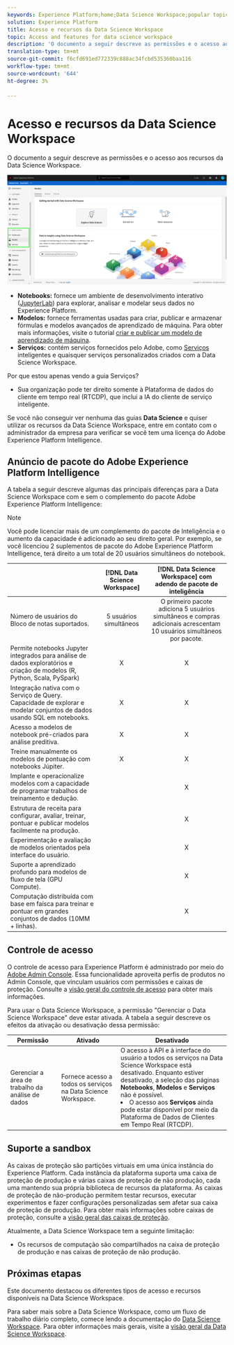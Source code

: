 ```yaml
---
keywords: Experience Platform;home;Data Science Workspace;popular topics;controle de acesso;sandbox;inteligbox;pacote;dsw features;dsw access;Adobe Experience Platform Intelligence;inteligência;pacote de inteligência aep
solution: Experience Platform
title: Acesso e recursos da Data Science Workspace
topic: Access and features for data science workspace
description: 'O documento a seguir descreve as permissões e o acesso aos recursos da Data Science Workspace. '
translation-type: tm+mt
source-git-commit: f6cfd691ed772339c888ac34fcbd535360baa116
workflow-type: tm+mt
source-wordcount: '644'
ht-degree: 3%

---
```



# Acesso e recursos da Data Science Workspace

O documento a seguir descreve as permissões e o acesso aos recursos da Data Science Workspace.

![Guias DSW](./images/access/platform-tabs.png)

- **Notebooks:** fornece um ambiente de desenvolvimento interativo ([JupyterLab](./jupyterlab/overview.md)) para explorar, analisar e modelar seus dados no Experience Platform.
- **Modelos:** fornece ferramentas usadas para criar, publicar e armazenar fórmulas e modelos avançados de aprendizado de máquina. Para obter mais informações, visite o tutorial [criar e publicar um modelo de aprendizado de máquina](./models-recipes/create-publish-model.md).
- **Serviços:** contém serviços fornecidos pelo Adobe, como  [Serviços ](../intelligent-services/home.md) inteligentes e quaisquer serviços personalizados criados com a Data Science Workspace.

Por que estou apenas vendo a guia Serviços?

- Sua organização pode ter direito somente à Plataforma de dados do cliente em tempo real (RTCDP), que inclui a IA do cliente de serviço inteligente.

Se você não conseguir ver nenhuma das guias **Data Science** e quiser utilizar os recursos da Data Science Workspace, entre em contato com o administrador da empresa para verificar se você tem uma licença do Adobe Experience Platform Intelligence.

## Anúncio de pacote do Adobe Experience Platform Intelligence

A tabela a seguir descreve algumas das principais diferenças para a Data Science Workspace com e sem o complemento do pacote Adobe Experience Platform Intelligence:

>[!NOTE]
>
>Você pode licenciar mais de um complemento do pacote de Inteligência e o aumento da capacidade é adicionado ao seu direito geral. Por exemplo, se você licenciou 2 suplementos de pacote do Adobe Experience Platform Intelligence, terá direito a um total de 20 usuários simultâneos do notebook.

|  | [!DNL Data Science Workspace] | [!DNL Data Science Workspace] com adendo de pacote de inteligência |
| --- | :---: | :---: |
| Número de usuários do Bloco de notas suportados. | 5 usuários simultâneos | O primeiro pacote adiciona 5 usuários simultâneos e compras adicionais acrescentam 10 usuários simultâneos por pacote. |
| Permite notebooks Jupyter integrados para análise de dados exploratórios e criação de modelos (R, Python, Scala, PySpark) | X | X |
| Integração nativa com o Serviço de Query. Capacidade de explorar e modelar conjuntos de dados usando SQL em notebooks. | X | X |
| Acesso a modelos de notebook pré-criados para análise preditiva. | X | X |
| Treine manualmente os modelos de pontuação com notebooks Júpiter. | X | X |
| Implante e operacionalize modelos com a capacidade de programar trabalhos de treinamento e dedução. |  | X |
| Estrutura de receita para configurar, avaliar, treinar, pontuar e publicar modelos facilmente na produção. |  | X |
| Experimentação e avaliação de modelos orientados pela interface do usuário. |  | X |
| Suporte a aprendizado profundo para modelos de fluxo de tela (GPU Compute). |  | X |
| Computação distribuída com base em faísca para treinar e pontuar em grandes conjuntos de dados (10MM + linhas). |  | X |

## Controle de acesso

O controle de acesso para Experience Platform é administrado por meio do [Adobe Admin Console](https://adminconsole.adobe.com). Essa funcionalidade aproveita perfis de produtos no Admin Console, que vinculam usuários com permissões e caixas de proteção. Consulte a [visão geral do controle de acesso](../access-control/home.md) para obter mais informações.

Para usar o Data Science Workspace, a permissão &quot;Gerenciar o Data Science Workspace&quot; deve estar ativada. A tabela a seguir descreve os efeitos da ativação ou desativação dessa permissão:

| Permissão | Ativado | Desativado |
|---|---|---|
| Gerenciar a área de trabalho da análise de dados | Fornece acesso a todos os serviços na Data Science Workspace. | O acesso à API e à interface do usuário a todos os serviços na Data Science Workspace está desativado. Enquanto estiver desativado, a seleção das páginas **Notebooks**, **Modelos** e **Serviços** não é possível. <li>O acesso aos **Serviços** ainda pode estar disponível por meio da Plataforma de Dados de Clientes em Tempo Real (RTCDP).</li> |

## Suporte a sandbox

As caixas de proteção são partições virtuais em uma única instância do Experience Platform. Cada instância da plataforma suporta uma caixa de proteção de produção e várias caixas de proteção de não produção, cada uma mantendo sua própria biblioteca de recursos da plataforma. As caixas de proteção de não-produção permitem testar recursos, executar experimentos e fazer configurações personalizadas sem afetar sua caixa de proteção de produção. Para obter mais informações sobre caixas de proteção, consulte a [visão geral das caixas de proteção](../sandboxes/home.md).

Atualmente, a Data Science Workspace tem a seguinte limitação:

- Os recursos de computação são compartilhados na caixa de proteção de produção e nas caixas de proteção de não produção.

## Próximas etapas

Este documento destacou os diferentes tipos de acesso e recursos disponíveis na Data Science Workspace.

Para saber mais sobre a Data Science Workspace, como um fluxo de trabalho diário completo, comece lendo a documentação do [Data Science Workspace](./walkthrough.md). Para obter informações mais gerais, visite a [visão geral da Data Science Workspace](./home.md).